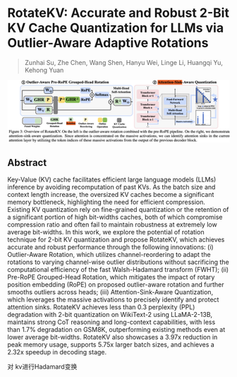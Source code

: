 # RotateKV: Accurate and Robust 2-Bit KV Cache Quantization for LLMs via Outlier-Aware Adaptive Rotations

> Zunhai Su, Zhe Chen, Wang Shen, Hanyu Wei, Linge Li, Huangqi Yu, Kehong Yuan

![111](fig3.png)

## Abstract

Key-Value (KV) cache facilitates efficient large language models (LLMs)
inference by avoiding recomputation of past KVs. As the batch size and context
length increase, the oversized KV caches become a significant memory
bottleneck, highlighting the need for efficient compression. Existing KV
quantization rely on fine-grained quantization or the retention of a
significant portion of high bit-widths caches, both of which compromise
compression ratio and often fail to maintain robustness at extremely low
average bit-widths. In this work, we explore the potential of rotation
technique for 2-bit KV quantization and propose RotateKV, which achieves
accurate and robust performance through the following innovations: (i)
Outlier-Aware Rotation, which utilizes channel-reordering to adapt the
rotations to varying channel-wise outlier distributions without sacrificing the
computational efficiency of the fast Walsh-Hadamard transform (FWHT); (ii)
Pre-RoPE Grouped-Head Rotation, which mitigates the impact of rotary position
embedding (RoPE) on proposed outlier-aware rotation and further smooths
outliers across heads; (iii) Attention-Sink-Aware Quantization, which leverages
the massive activations to precisely identify and protect attention sinks.
RotateKV achieves less than 0.3 perplexity (PPL) degradation with 2-bit
quantization on WikiText-2 using LLaMA-2-13B, maintains strong CoT reasoning
and long-context capabilities, with less than 1.7\% degradation on GSM8K,
outperforming existing methods even at lower average bit-widths. RotateKV also
showcases a 3.97x reduction in peak memory usage, supports 5.75x larger batch
sizes, and achieves a 2.32x speedup in decoding stage.


对 kv进行Hadamard变换